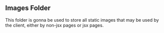## Images Folder

This folder is gonna be used to store all static images that may be used by the client,
either by non-jsx pages or jsx pages.